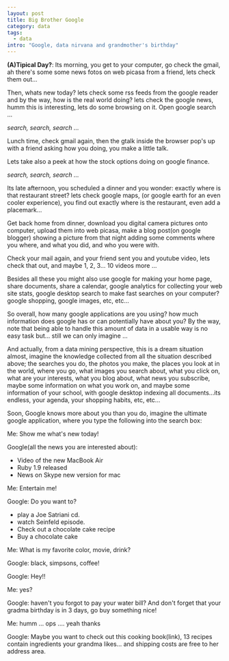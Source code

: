 ```yaml
--- 
layout: post
title: Big Brother Google
category: data
tags:
  - data
intro: "Google, data nirvana and grandmother's birthday"
---
```


**(A)Tipical Day?**: Its morning, you get to your computer, go check the gmail, ah there's some some news fotos on web picasa from a friend, lets check them out...

Then, whats new today? lets check some rss feeds from the google reader and by
the way, how is the real world doing? lets check the google news, humm this is
interesting, lets do some browsing on it. Open google search ...

_search, search, search ..._

Lunch time, check gmail again, then the gtalk inside the browser pop's up with
a friend asking how you doing, you make a little talk.

Lets take also a peek at how the stock options doing on google finance.

_search, search, search ..._

Its late afternoon, you scheduled a dinner and you wonder: exactly where is
that restaurant street? lets check google maps, (or google earth for an even
cooler experience), you find out exactly where is the restaurant, even add a
placemark...

Get back home from dinner, download you digital camera pictures onto computer,
upload them into web picasa, make a blog post(on google blogger) showing a
picture from that night adding some comments where you where, and what you
did, and who you were with.

Check your mail again, and your friend sent you and youtube video, lets check
that out, and maybe 1, 2, 3... 10 videos more ...

Besides all these you might also use google for making your home page, share
documents, share a calendar, google analytics for collecting your web site
stats, google desktop search to make fast searches on your computer? google
shopping, google images, etc, etc...

So overall, how many google applications are you using? how much information
does google has or can potentially have about you? By the way, note that being
able to handle this amount of data in a usable way is no easy task but... still
we can only imagine ...

And actually, from a data mining perspective, this is a dream situation
almost, imagine the knowledge collected from all the situation described
above; the searches you do, the photos you make, the places you look at in the
world, where you go, what images you search about, what you click on, what are
your interests, what you blog about, what news you subscribe, maybe some
information on what you work on, and maybe some information of your school,
with google desktop indexing all documents...its endless, your agenda, your
shopping habits, etc, etc...

Soon, Google knows more about you than you do, imagine the ultimate google
application, where you type the following into the search box:

Me: Show me what's new today!

Google(all the news you are interested about):

 * Video of the new MacBook Air 
 * Ruby 1.9 released 
 * News on Skype new version for mac 

Me: Entertain me!

Google: Do you want to?

 * play a Joe Satriani cd. 
 * watch Seinfeld episode. 
 * Check out a chocolate cake recipe 
 * Buy a chocolate cake 

Me: What is my favorite color, movie, drink?

Google: black, simpsons, coffee!

Google: Hey!!

Me: yes?

Google: haven't you forgot to pay your water bill? And don't forget that your
gradma birthday is in 3 days, go buy something nice!

Me: humm ... ops .... yeah thanks

Google: Maybe you want to check out this cooking book(link), 13 recipes
contain ingredients your grandma likes... and shipping costs are free to her
address area.

